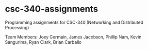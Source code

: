 # csc-340-assignments
Programming assignments for CSC-340 (Networking and Distributed Processing)

Team Members: Joey Germain, James Jacobson, Phillip Nam, Kevin Sangurima, Ryan Clark, Brian Carballo
